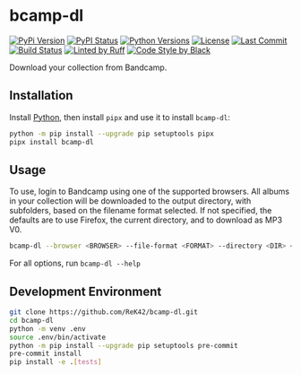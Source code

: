 # bcamp-dl
[![PyPi Version](https://img.shields.io/pypi/v/bcamp-dl.svg)](https://pypi.python.org/pypi/bcamp-dl)
[![PyPI Status](https://img.shields.io/pypi/status/bcamp-dl.svg)](https://pypi.python.org/pypi/bcamp-dl)
[![Python Versions](https://img.shields.io/pypi/pyversions/bcamp-dl.svg)](https://pypi.python.org/pypi/bcamp-dl)
[![License](https://img.shields.io/github/license/ReK42/bcamp-dl)](https://github.com/ReK42/bcamp-dl/blob/main/LICENSE)
[![Last Commit](https://img.shields.io/github/last-commit/ReK42/bcamp-dl/main?logo=github)](https://github.com/ReK42/bcamp-dl/commits/main)
[![Build Status](https://img.shields.io/github/actions/workflow/status/ReK42/bcamp-dl/build.yml?logo=github)](https://github.com/ReK42/bcamp-dl/actions)
[![Linted by Ruff](https://img.shields.io/badge/linting-ruff-purple?logo=ruff&logoColor=white)](https://github.com/astral-sh/ruff)
[![Code Style by Black](https://img.shields.io/badge/code%20style-black-000000.svg)](https://github.com/psf/black)

Download your collection from Bandcamp.

## Installation
Install [Python](https://www.python.org/downloads/), then install `pipx` and use it to install `bcamp-dl`:
```sh
python -m pip install --upgrade pip setuptools pipx
pipx install bcamp-dl
```

## Usage
To use, login to Bandcamp using one of the supported browsers. All albums in your collection will be downloaded to the output directory, with subfolders, based on the filename format selected. If not specified, the defaults are to use Firefox, the current directory, and to download as MP3 V0.
```sh
bcamp-dl --browser <BROWSER> --file-format <FORMAT> --directory <DIR> <USERNAME>
```

For all options, run `bcamp-dl --help`

## Development Environment
```sh
git clone https://github.com/ReK42/bcamp-dl.git
cd bcamp-dl
python -m venv .env
source .env/bin/activate
python -m pip install --upgrade pip setuptools pre-commit
pre-commit install
pip install -e .[tests]
```

